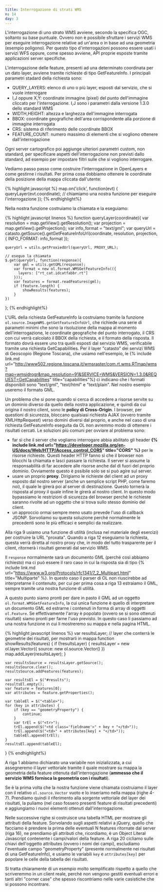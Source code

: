 ```yaml
---
title: Interrogazione di strati WMS
n: 14
day: 3
---
```

L'interrogazione di uno strato WMS avviene, secondo la specifica OGC, soltanto su base puntuale. Ovvero non è possibile sfruttare i servizi WMS per eseguire interrogazione relative ad un'area o in base ad una geometria (esempio poligono). Per questo tipo d'interrogazioni possono essere usati i servizi WFS oppure, come spesso avviene, API proprie esposte tramite applicazioni server specifiche.

L'interrogazione delle feature, presenti ad una determinato coordinata per un dato layer, avviene tramite richieste di tipo GetFeatureInfo. I principali parametri stadard della richiesta sono:

* QUERY_LAYERS: elenco di uno o più layer, esposti dal servizio, che si vuole interrogare
* I,J oppure X,Y: coordinate immagine (pixel) del punto dell'immagine cliccato per l'interrogazione. I,J sono i parametri dalla versione 1.3.0 dello standard WMS
* WIDTH,HEIGHT: altezza e larghezza dell'immagine interrogata
* BBOX: coordinate geografiche dell'area corrispondente alla porzione di immagine interrogata
* CRS: sistema di riferimento delle coordinate BBOX
* FEATURE_COUNT: numero massimo di elementi che si vogliono ottenere dall'interrogazione

Ogni server cartografico poi aggiunge ulteriori parametri custom, non standard, per specificare aspetti dell'interrogazione non previsti dallo standard, ad esempio per impostare filtri sulle che si vogliono interrogare.

Vediamo passo passo come costruire l'interrogazione in OpenLayers e come gestirne i risultati.
Per prima cosa dobbiamo ottenere le coordinate della posizione della mappa cliccata dall'utente:

{% highlight javascript %}
map.on('click', function(evt) {
    queryLayer(evt.coordinate); // chiamiamo una nostra funzione per eseguire l'interrogazione
});
{% endhighlight%}

Nella nostra funzione costruiamo la chiamata e la eseguiamo:

{% highlight javascript linenos %}
function queryLayer(coordinate){
    var resolution = map.getView().getResolution();
    var projection = map.getView().getProjection();
    var info_format = "text/gml";
    var queryUrl = catasto.getSource().getGetFeatureInfoUrl(coordinate, resolution, projection, {
        INFO_FORMAT: info_format
    });

    queryUrl = utils.getProxiedUrl(queryUrl, PROXY_URL);
    
    // eseguo la chiamata
    $.get(queryUrl, function(response){
        var gml = utils.getGML(response);
        var format = new ol.format.WMSGetFeatureInfo(({
          layers: ["rt_cat.idcatfabbr.rt"]
        }));
        var features = format.readFeatures(gml);
        if (feature.length) {
            showResults(features);
        }
    })
};
{% endhighlight%}

L'URL della richiesta GetFeatureInfo la costruiamo tramite la funzione `ol.source.ImageWMS.getGetFeatureInfoUrl`, che richiede una serie di parametri minimi che sono la risoluzione della mappa al momento dell'interrogazione, le coordinate geografiche del punto interrogato, il CRS con cui verrà calcolato il BBOX della richiesta, e il formato della risposta. Il formato dovrà essere uno tra quelli esposti dal servizio WMS, verificabile tramite una richiesta GetCapabilities. Per il layer "catasto" dei servizi WMS di Geoscopio (Regione Toscana), che usiamo nell'esempio, le {% include link.md url="http://www502.regione.toscana.it/wmsraster/com.rt.wms.RTmap/wms?map=wmsidrogr&map_resolution=91&SERVICE=WMS&VERSION=1.3.0&REQUEST=GetCapabilities" title="capabilities"%} ci indicano che i formati disponibili sono "text/gml", "text/html" e "text/plain". Nel nostro esempio useremo il formato GML.

Un problema che si pone quando si cerca di accedere a risorse servite su un dominio diverso da quello della nostra applicazione, e quindi da cui origina il nostro client, sono le **policy di Cross-Origin**. I browser, per questioni di sicurezza, bloccano qualsiasi richiesta AJAX (ovvero tramite XMLHttpRequest) verso domini diversi dal proprio, e anche nel caso di una richiesta GetFeatureInfo eseguita da OL non avremmo modo di ottenere i risultati cercati.
Le soluzioni più comuni per ovviare al problema sono:

* far sì che il server che vogliamo interrogare abbia abilitato gli header **{% include link.md url="https://developer.mozilla.org/en-US/docs/Web/HTTP/Access_control_CORS" title="CORS" %}** per le risorse richieste. Questi header HTTP fanno sì che il browser non blocchi la chiamata e lasci passare la richiesta. Il server si assume la responsabilità di far accedere alle risorse anche dal di fuori del proprio dominio. Ovviamente questo è pssibile solo se si può agire sul server.
* usare un proprio **proxy**. Dirigiamo le richieste del client ad un proxy esposto dal nostro server (anche un semplice script PHP, come faremo noi), il quale le girerà poi al server di destinazione. Questo tornerà la risposta al proxy il quale infine le girerà al nostro client. In questo modo bypassiamo le restrizioni di sicurezza del browser perché le richieste saranno rivolte ad un oggetto che si trova sullo stesso dominio del client.
* un approccio ormai sempre meno usato prevede l'uso di callback JSONP. Sorvoliamo su questa soluzione perché normalmente le precedenti sono le più efficaci e semplici da realizzare.

Alla riga 9 usiamo una funzione di utilità (inclusa nel materiale degli esercizi) per costruire la URL "proxata". Quando a riga 12 eseguiamo la richiesta, questa verrà diretta al nostro proxy che, in modo del tutto trasparente per il client, ritornerà i risultati generati dal servizio WMS.

Il `response` normalmente sarà un documento GML (perché così abbiamo richiesto) ma ci può essere il raro caso in cui la risposta sia di tipo {% include link.md url="https://www.w3.org/Protocols/rfc1341/7_2_Multipart.html" title="Multiparte" %}. In questo caso il parser di OL non riuscirebbe ad interpretarne il contenuto, per cui per prima cosa a riga 13 estraiamo il GML, sempre tramite una nostra funzione di utilità.

A questo punto siamo pronti per dare in pasto il GML ad un oggetto `ol.format.WMSGetFeatureInfo`, la cui unica funzione è quello di interpretare un documento GML ed estrarne i contenuti in forma di array di oggetti `ol.Feature`.
Se effettivamente l'array è popolato (ovvero se si sono ottenuti risultati) siamo pronti per farne l'uso previsto. In questo caso li passiamo ad una nostra funzione in cui li mostreremo su mappa e nella pagina HTML.

{% highlight javascript linenos %}
var resultsLayer; // layer che conterrà le geometrie dei risultati, per mostrarli in mappa
function showResults(features) {
    if (!resultsLayer) {
        resultsLayer = new ol.layer.Vector({
            source: new ol.source.Vector()
        })
        map.addLayer(resultsLayer);
    }
    
    var resultsSource = resultsLayer.getSource();
    resultsSource.clear();
    resultsSource.addFeatures(features);

    var resultsEl = $("#results");
    resultsEl.empty();
    var feature = features[0];
    var attributes = feature.getProperties();
    
    var tableEl = $("<table>");
    for (key in attributes) {
        if (key == "geometryProperty") {
            continue;
        }
        var trEl = $("<tr>");
        trEl.append($("<td class='fieldname'>" + key + "</td>"));
        trEl.append($("<td>" + attributes[key] + "</td>"));
        tableEl.append(trEl);
    }
    resultsEl.append(tableEl);
}
{% endhighlight%}

A riga 1 abbiamo dichiarato una variabile non inizializzata, a cui assegneremo il layer vettoriale tramite il quale mostrare su mappa la geometria della feature ottenuta dall'interrogazione (**ammesso che il servizio WMS fornisca la geometria con i risultati**). 

Se è la prima volta che la nostra funzione viene chiamata costruiamo il layer con il relativo `ol.source.Vector` vuoto e lo inseriamo nella mappa (righe 4-7).
Prendiamo quindi il riferimento alla sorgente vettoriale del layer dei risultati, la puliamo (nel caso fossero presenti feature di risultati precedenti) e aggiungiamo i nuovi elementi ottenuti dall'interrogazione.

Nelle successive righe si costruisce una tabella HTML per mostrare gli attributi della feature. Sorvolando sugli aspetti relativi a jQuery, quello che facciamo è prendere la prima delle eventuali N features ritornate dal server (riga 16), ne prendiamo gli attributi che, ricordiamo, è un Object Literal Javascript contenente i campi/valori della feature. A riga 20 cicliamo sulle chiavi dell'oggetto attributes (ovvero i nomi dei campi), escludiamo l'eventuale campo "geometryProperty" (presente normalmente nei risultati di una GetFeatureInfo), e usiamo le variabili `key` e `attributes[key]` per popolare le celle della tabella dei risultati.

Si tratta chiaramente di un esempio molto semplificato rispetto a quello che scriveremmo in un client reale, perché non vengono gestiti eventuali errori e tanti altri "corner case" che spesso riscontriamo nelle varie casistiche che si possono incontrare.